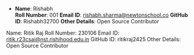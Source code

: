 - **Name**: Rishabh  
  **Roll Number**: 001
  **Email ID**: rishabh.sharma@newtonschool.co 
  **GitHub ID**: Rishabh32700 
  **Other Details**: Open Source Contributor



Name: Ritik Raj
Roll Number: 230106
Email ID: ritik.r23csai@nst.rishihood.edu.in 
GitHub ID: ritikraj2425
Other Details: Open Source Contributor

